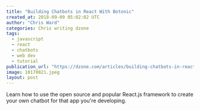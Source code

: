 ```yaml
---
title: "Building Chatbots in React With Botonic"
created_at: 2018-09-09 05:02:02 UTC
author: "Chris Ward"
categories: Chris writing dzone
tags: 
  - javascript
  - react
  - chatbots
  - web dev
  - tutorial
publication_url: "https://dzone.com/articles/building-chatbots-in-react-with-botonic"
image: 10170821.jpeg
layout: post
---
```

Learn how to use the open source and popular React.js framework to create your own chatbot for that app you're developing.

